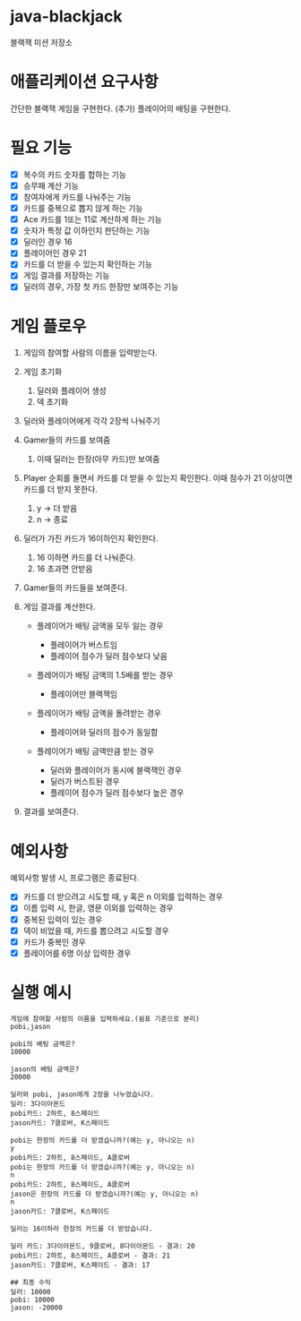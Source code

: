 # java-blackjack

블랙잭 미션 저장소

# 애플리케이션 요구사항

간단한 블랙잭 게임을 구현한다.
(추가) 플레이어의 배팅을 구현한다.

# 필요 기능

- [x]  복수의 카드 숫자를 합하는 기능
- [x]  승무패 계산 기능
- [x]  참여자에게 카드를 나눠주는 기능
- [x]  카드를 중복으로 뽑지 않게 하는 기능
- [x]  Ace 카드를 1또는 11로 계산하게 하는 기능
- [x]  숫자가 특정 값 이하인지 판단하는 기능
- [x]  딜러인 경우 16
- [x]  플레이어인 경우 21
- [x]  카드를 더 받을 수 있는지 확인하는 기능
- [x]  게임 결과를 저장하는 기능
- [x]  딜러의 경우, 가장 첫 카드 한장만 보여주는 기능

# 게임 플로우

1. 게임의 참여할 사람의 이름을 입력받는다.
2. 게임 초기화
    1. 딜러와 플레이어 생성
    2. 덱 초기화
3. 딜러와 플레이어에게 각각 2장씩 나눠주기
4. Gamer들의 카드를 보여줌
    1. 이때 딜러는 한장(아무 카드)만 보여줌
5. Player 순회를 돌면서 카드를 더 받을 수 있는지 확인한다. 이때 점수가 21 이상이면 카드를 더 받지 못한다.
    1. y → 더 받음
    2. n → 종료
6. 딜러가 가진 카드가 16이하인지 확인한다.
    1. 16 이하면 카드를 더 나눠준다.
    2. 16 초과면 안받음
7. Gamer들의 카드들을 보여준다.
8. 게임 결과를 계산한다.
    - 플레이어가 배팅 금액을 모두 잃는 경우
        - 플레이어가 버스트임
        - 플레이어 점수가 딜러 점수보다 낮음

    - 플레어이가 배팅 금액의 1.5배를 받는 경우
        - 플레이어만 블랙잭임

    - 플레이어가 배팅 금액을 돌려받는 경우
        - 플레이어와 딜러의 점수가 동일함

    - 플레이어가 배팅 금액만큼 받는 경우
        - 딜러와 플레이어가 동시에 블랙잭인 경우
        - 딜러가 버스트된 경우
        - 플레이어 점수가 딜러 점수보다 높은 경우

9. 결과를 보여준다.

# 예외사항

예외사항 발생 시, 프로그램은 종료된다.

- [x] 카드를 더 받으려고 시도할 때, y 혹은 n 이외를 입력하는 경우
- [x] 이름 입력 시, 한글, 영문 이외를 입력하는 경우
- [x] 중복된 입력이 있는 경우
- [x] 덱이 비었을 때, 카드를 뽑으려고 시도할 경우
- [x] 카드가 중복인 경우
- [x] 플레이어를 6명 이상 입력한 경우

# 실행 예시

```text
게임에 참여할 사람의 이름을 입력하세요.(쉼표 기준으로 분리)
pobi,jason

pobi의 배팅 금액은?
10000

jason의 배팅 금액은?
20000

딜러와 pobi, jason에게 2장을 나누었습니다.
딜러: 3다이아몬드
pobi카드: 2하트, 8스페이드
jason카드: 7클로버, K스페이드

pobi는 한장의 카드를 더 받겠습니까?(예는 y, 아니오는 n)
y
pobi카드: 2하트, 8스페이드, A클로버
pobi는 한장의 카드를 더 받겠습니까?(예는 y, 아니오는 n)
n
pobi카드: 2하트, 8스페이드, A클로버
jason은 한장의 카드를 더 받겠습니까?(예는 y, 아니오는 n)
n
jason카드: 7클로버, K스페이드

딜러는 16이하라 한장의 카드를 더 받았습니다.

딜러 카드: 3다이아몬드, 9클로버, 8다이아몬드 - 결과: 20
pobi카드: 2하트, 8스페이드, A클로버 - 결과: 21
jason카드: 7클로버, K스페이드 - 결과: 17

## 최종 수익
딜러: 10000
pobi: 10000 
jason: -20000


```